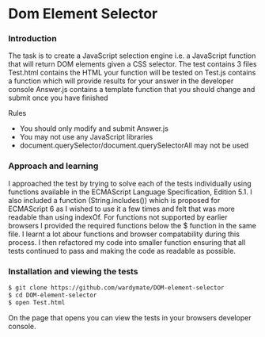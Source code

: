 # Dom Element Selector

### Introduction

The task is to create a JavaScript selection engine i.e. a JavaScript function that will return DOM elements given a CSS selector.
The test contains 3 files
Test.html contains the HTML your function will be tested on
Test.js contains a function which will provide results for your answer in the developer console
Answer.js contains a template function that you should change and submit once you have finished  

Rules
* You should only modify and submit Answer.js
* You may not use any JavaScript libraries
* document.querySelector/document.querySelectorAll may not be used

### Approach and learning

I approached the test by trying to solve each of the tests individually using functions available in the ECMAScript 
Language Specification, Edition 5.1. I also included a function (String.includes()) which is proposed for ECMAScript 6 
as I wished to use it a few times and felt that was more readable than using indexOf. For functions not supported by 
earlier browsers I provided the required functions below the $ function in the same file. I learnt a lot abour functions 
and browser compatability during this process. I then refactored my code into smaller function ensuring that all tests 
continued to pass and making the code as readable as possible.

### Installation and viewing the tests

```sh
$ git clone https://github.com/wardymate/DOM-element-selector
$ cd DOM-element-selector
$ open Test.html
```

On the page that opens you can view the tests in your browsers developer console.
